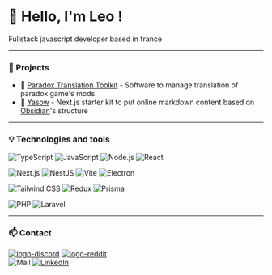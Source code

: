 # 👋 Hello, I'm Leo !

Fullstack javascript developer based in france

---

### 🔨 Projects

- 🚀 [Paradox Translation Toolkit](https://github.com/khoeos/paradox-translation-toolkit) - Software to manage translation of paradox game's mods.
- 📄 [Yasow](https://github.com/khoeos/yasow) - Next.js starter kit to put online markdown content based on [Obsidian](https://obsidian.md/)'s structure

---

### 💡 Technologies and tools
![TypeScript](https://img.shields.io/badge/-TypeScript-grey?style=flat&logo=typescript&logoColor=3178C6)
![JavaScript](https://img.shields.io/badge/-JavaScript-grey?style=flat&logo=javascript&logoColor=F7DF1E)
![Node.js](https://img.shields.io/badge/-Node.js-grey?style=flat&logo=node.js&logoColor=339933)
![React](https://img.shields.io/badge/-React-grey?style=flat&logo=react&logoColor=61DAFB)

![Next.js](https://img.shields.io/badge/-Next.js-grey?style=flat&logo=next.js&logoColor=ffffff)
![NestJS](https://img.shields.io/badge/-NestJS-grey?style=flat&logo=nestjs&logoColor=E0234E)
![Vite](https://img.shields.io/badge/-Vite-grey?style=flat&logo=vite&logoColor=646CFF)
![Electron](https://img.shields.io/badge/-Electron-grey?style=flat&logo=electron&logoColor=47848F)

![Tailwind CSS](https://img.shields.io/badge/-Tailwind%20CSS-grey?style=flat&logo=tailwind-css&logoColor=06B6D4)
![Redux](https://img.shields.io/badge/-Redux-grey?style=flat&logo=redux&logoColor=764ABC)
![Prisma](https://img.shields.io/badge/-Prisma-grey?style=flat&logo=prisma&logoColor=2D3748)

![PHP](https://img.shields.io/badge/-PHP-grey?style=flat&logo=php&logoColor=777BB4)
![Laravel](https://img.shields.io/badge/-Laravel-grey?style=flat&logo=laravel&logoColor=FF2D20)

---

### 📫 Contact
[![logo-discord](https://img.shields.io/badge/khoeos-grey?style=flat&logo=discord)](https://discordapp.com/users/170144954964770816)
[![logo-reddit](https://img.shields.io/badge/khoeos-grey?style=flat&logo=reddit)](https://www.reddit.com/user/khoeos/) <br/>
![Mail](https://img.shields.io/badge/contact@ljeanjean.me-grey?style=flat&logo=mail.ru&logoColor=ffffff) 
[![LinkedIn](https://img.shields.io/badge/-LinkedIn-grey?style=flat&logo=linkedin&logoColor=0A66C2)](https://www.linkedin.com/in/leo-jeanjean/)


